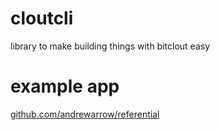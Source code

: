 # cloutcli
library to make building things with bitclout easy

# example app
[github.com/andrewarrow/referential](https://github.com/andrewarrow/referential)
